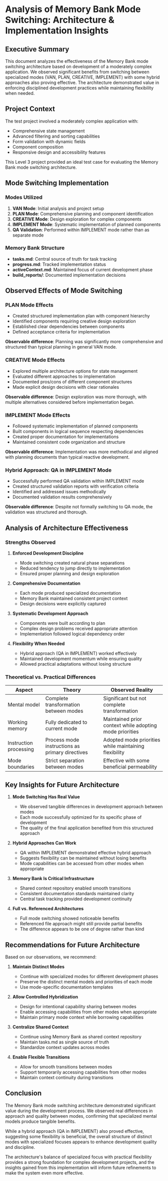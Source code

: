# Analysis of Memory Bank Mode Switching: Architecture & Implementation Insights

## Executive Summary

This document analyzes the effectiveness of the Memory Bank mode switching architecture based on development of a moderately complex application. We observed significant benefits from switching between specialized modes (VAN, PLAN, CREATIVE, IMPLEMENT) with some hybrid approaches also proving effective. The architecture demonstrated value in enforcing disciplined development practices while maintaining flexibility when needed.

## Project Context

The test project involved a moderately complex application with:

- Comprehensive state management
- Advanced filtering and sorting capabilities
- Form validation with dynamic fields
- Component composition
- Responsive design and accessibility features

This Level 3 project provided an ideal test case for evaluating the Memory Bank mode switching architecture.

## Mode Switching Implementation

### Modes Utilized

1. **VAN Mode**: Initial analysis and project setup
2. **PLAN Mode**: Comprehensive planning and component identification
3. **CREATIVE Mode**: Design exploration for complex components
4. **IMPLEMENT Mode**: Systematic implementation of planned components
5. **QA Validation**: Performed within IMPLEMENT mode rather than as separate mode

### Memory Bank Structure

- **tasks.md**: Central source of truth for task tracking
- **progress.md**: Tracked implementation status
- **activeContext.md**: Maintained focus of current development phase
- **build_reports/**: Documented implementation decisions

## Observed Effects of Mode Switching

### PLAN Mode Effects

- Created structured implementation plan with component hierarchy
- Identified components requiring creative design exploration
- Established clear dependencies between components
- Defined acceptance criteria for implementation

**Observable difference**: Planning was significantly more comprehensive and structured than typical planning in general VAN mode.

### CREATIVE Mode Effects

- Explored multiple architecture options for state management
- Evaluated different approaches to implementation
- Documented pros/cons of different component structures
- Made explicit design decisions with clear rationales

**Observable difference**: Design exploration was more thorough, with multiple alternatives considered before implementation began.

### IMPLEMENT Mode Effects

- Followed systematic implementation of planned components
- Built components in logical sequence respecting dependencies
- Created proper documentation for implementations
- Maintained consistent code organization and structure

**Observable difference**: Implementation was more methodical and aligned with planning documents than typical reactive development.

### Hybrid Approach: QA in IMPLEMENT Mode

- Successfully performed QA validation within IMPLEMENT mode
- Created structured validation reports with verification criteria
- Identified and addressed issues methodically
- Documented validation results comprehensively

**Observable difference**: Despite not formally switching to QA mode, the validation was structured and thorough.

## Analysis of Architecture Effectiveness

### Strengths Observed

1. **Enforced Development Discipline**
   - Mode switching created natural phase separations
   - Reduced tendency to jump directly to implementation
   - Ensured proper planning and design exploration

2. **Comprehensive Documentation**
   - Each mode produced specialized documentation
   - Memory Bank maintained consistent project context
   - Design decisions were explicitly captured

3. **Systematic Development Approach**
   - Components were built according to plan
   - Complex design problems received appropriate attention
   - Implementation followed logical dependency order

4. **Flexibility When Needed**
   - Hybrid approach (QA in IMPLEMENT) worked effectively
   - Maintained development momentum while ensuring quality
   - Allowed practical adaptations without losing structure

### Theoretical vs. Practical Differences

| Aspect                 | Theory                                          | Observed Reality                                        |
| ---------------------- | ----------------------------------------------- | ------------------------------------------------------- |
| Mental model           | Complete transformation between modes           | Significant but not complete transformation             |
| Working memory         | Fully dedicated to current mode                 | Maintained prior context while adopting mode priorities |
| Instruction processing | Process mode instructions as primary directives | Adopted mode priorities while maintaining flexibility   |
| Mode boundaries        | Strict separation between modes                 | Effective with some beneficial permeability             |

## Key Insights for Future Architecture

1. **Mode Switching Has Real Value**
   - We observed tangible differences in development approach between modes
   - Each mode successfully optimized for its specific phase of development
   - The quality of the final application benefited from this structured approach

2. **Hybrid Approaches Can Work**
   - QA within IMPLEMENT demonstrated effective hybrid approach
   - Suggests flexibility can be maintained without losing benefits
   - Mode capabilities can be accessed from other modes when appropriate

3. **Memory Bank Is Critical Infrastructure**
   - Shared context repository enabled smooth transitions
   - Consistent documentation standards maintained clarity
   - Central task tracking provided development continuity

4. **Full vs. Referenced Architectures**
   - Full mode switching showed noticeable benefits
   - Referenced file approach might still provide partial benefits
   - The difference appears to be one of degree rather than kind

## Recommendations for Future Architecture

Based on our observations, we recommend:

1. **Maintain Distinct Modes**
   - Continue with specialized modes for different development phases
   - Preserve the distinct mental models and priorities of each mode
   - Use mode-specific documentation templates

2. **Allow Controlled Hybridization**
   - Design for intentional capability sharing between modes
   - Enable accessing capabilities from other modes when appropriate
   - Maintain primary mode context while borrowing capabilities

3. **Centralize Shared Context**
   - Continue using Memory Bank as shared context repository
   - Maintain tasks.md as single source of truth
   - Standardize context updates across modes

4. **Enable Flexible Transitions**
   - Allow for smooth transitions between modes
   - Support temporarily accessing capabilities from other modes
   - Maintain context continuity during transitions

## Conclusion

The Memory Bank mode switching architecture demonstrated significant value during the development process. We observed real differences in approach and quality between modes, confirming that specialized mental models produce tangible benefits.

While a hybrid approach (QA in IMPLEMENT) also proved effective, suggesting some flexibility is beneficial, the overall structure of distinct modes with specialized focuses appears to enhance development quality and discipline.

The architecture's balance of specialized focus with practical flexibility provides a strong foundation for complex development projects, and the insights gained from this implementation will inform future refinements to make the system even more effective.
